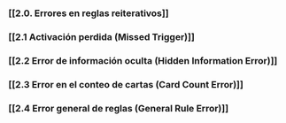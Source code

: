 ### [[2.0. Errores en reglas reiterativos]]
### [[2.1 Activación perdida (Missed Trigger)]]

### [[2.2 Error de información oculta (Hidden Information Error)]]

### [[2.3 Error en el conteo de cartas (Card Count Error)]]

### [[2.4 Error general de reglas (General Rule Error)]]
